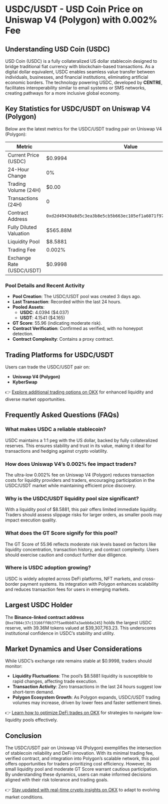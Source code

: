 # USDC/USDT - USD Coin Price on Uniswap V4 (Polygon) with 0.002% Fee  

## Understanding USD Coin (USDC)  

USD Coin (USDC) is a fully collateralized US dollar stablecoin designed to bridge traditional fiat currency with blockchain-based transactions. As a digital dollar equivalent, USDC enables seamless value transfer between individuals, businesses, and financial institutions, eliminating artificial economic borders. The technology powering USDC, developed by **CENTRE**, facilitates interoperability similar to email systems or SMS networks, creating pathways for a more inclusive global economy.  

## Key Statistics for USDC/USDT on Uniswap V4 (Polygon)  

Below are the latest metrics for the USDC/USDT trading pair on Uniswap V4 (Polygon):  

| Metric                  | Value                                                                 |
|-------------------------|-----------------------------------------------------------------------|
| Current Price (USDC)    | $0.9994                                                              |
| 24-Hour Change          | 0%                                                                   |
| Trading Volume (24H)    | $0.00                                                                |
| Transactions (24H)      | 0                                                                    |
| Contract Address        | `0xd2d49430a8d5c3ea3b8e5cb5b663ec105ef1a6071f978196a8eaeeb42d42538d` |
| Fully Diluted Valuation | $565.88M                                                             |
| Liquidity Pool          | $8.5881                                                              |
| Trading Fee             | 0.002%                                                               |
| Exchange Rate (USDC/USDT)| $0.9998                                                              |

### Pool Details and Recent Activity  

- **Pool Creation**: The USDC/USDT pool was created 3 days ago.  
- **Last Transaction**: Recorded within the last 24 hours.  
- **Pooled Assets**:  
  - **USDC**: 4.0394 ($4.037)  
  - **USDT**: 4.1541 ($4.165)  
- **GT Score**: 55.96 (indicating moderate risk).  
- **Contract Verification**: Confirmed as verified, with no honeypot detection.  
- **Contract Complexity**: Contains a proxy contract.  

## Trading Platforms for USDC/USDT  

Users can trade the USDC/USDT pair on:  
- **Uniswap V4 (Polygon)**  
- **KyberSwap**  

👉 [Explore additional trading options on OKX](https://bit.ly/okx-bonus) for enhanced liquidity and diverse market opportunities.  

## Frequently Asked Questions (FAQs)  

### What makes USDC a reliable stablecoin?  
USDC maintains a 1:1 peg with the US dollar, backed by fully collateralized reserves. This ensures stability and trust in its value, making it ideal for transactions and hedging against crypto volatility.  

### How does Uniswap V4’s 0.002% fee impact traders?  
The ultra-low 0.002% fee on Uniswap V4 (Polygon) reduces transaction costs for liquidity providers and traders, encouraging participation in the USDC/USDT market while maintaining efficient price discovery.  

### Why is the USDC/USDT liquidity pool size significant?  
With a liquidity pool of $8.5881, this pair offers limited immediate liquidity. Traders should assess slippage risks for larger orders, as smaller pools may impact execution quality.  

### What does the GT Score signify for this pool?  
The GT Score of 55.96 reflects moderate risk levels based on factors like liquidity concentration, transaction history, and contract complexity. Users should exercise caution and conduct further due diligence.  

### Where is USDC adoption growing?  
USDC is widely adopted across DeFi platforms, NFT markets, and cross-border payment systems. Its integration with Polygon enhances scalability and reduces transaction fees for users in emerging markets.  

## Largest USDC Holder  

The **Binance-linked contract address** (`0xe7804c37c13166ff0b37f5ae0bb07a3aebb6e245`) holds the largest USDC reserve, with 39.36M tokens valued at $39,307,763.23. This underscores institutional confidence in USDC’s stability and utility.  

## Market Dynamics and User Considerations  

While USDC’s exchange rate remains stable at $0.9998, traders should monitor:  
- **Liquidity Fluctuations**: The pool’s $8.5881 liquidity is susceptible to rapid changes, affecting trade execution.  
- **Transaction Activity**: Zero transactions in the last 24 hours suggest low short-term demand.  
- **Polygon Ecosystem Growth**: As Polygon expands, USDC/USDT trading volumes may increase, driven by lower fees and faster settlement times.  

👉 [Learn how to optimize DeFi trades on OKX](https://bit.ly/okx-bonus) for strategies to navigate low-liquidity pools effectively.  

## Conclusion  

The USDC/USDT pair on Uniswap V4 (Polygon) exemplifies the intersection of stablecoin reliability and DeFi innovation. With its minimal trading fee, verified contract, and integration into Polygon’s scalable network, this pool offers opportunities for traders prioritizing cost efficiency. However, its small liquidity pool and moderate GT Score warrant cautious participation. By understanding these dynamics, users can make informed decisions aligned with their risk tolerance and trading goals.  

👉 [Stay updated with real-time crypto insights on OKX](https://bit.ly/okx-bonus) to adapt to evolving market conditions.